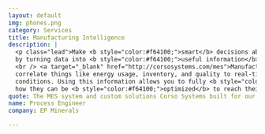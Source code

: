 ```yaml
---
layout: default
img: phones.png
category: Services
title: Manufacturing Intelligence
description: |
  <p class="lead">Make <b style="color:#f64100;">smart</b> decisions about your process
  by turning data into <b style="color:#f64100;">useful information</b>.<br />
  <br /> <a target="_blank" href="http://corsosystems.com/mes">Manufacturing Execution Systems (MES)</a> integrate manufacturing and business operations enabling you to directly
  correlate things like energy usage, inventory, and quality to real-time process
  conditions. Using this information allows you to fully <b style="color:#f64100;">understand</b> your processes and
  how they can be <b style="color:#f64100;">optimized</b> to reach their highest potential.</p>
quote: The MES system and custom solutions Corso Systems built for our facilities will be paying dividends for years to come.
name: Process Engineer
company: EP Minerals

---
```


